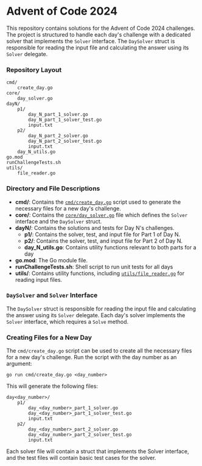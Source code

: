 # Advent of Code 2024

This repository contains solutions for the Advent of Code 2024 challenges. The project is structured to handle each day's challenge with a dedicated solver that implements the `Solver` interface. The `DaySolver` struct is responsible for reading the input file and calculating the answer using its `Solver` delegate.

### Repository Layout
```
cmd/
    create_day.go
core/
    day_solver.go
dayN/
    p1/
        day_N_part_1_solver.go
        day_N_part_1_solver_test.go
        input.txt
    p2/
        day_N_part_2_solver.go
        day_N_part_2_solver_test.go
        input.txt
    day_N_utils.go
go.mod
runChallengeTests.sh
utils/
    file_reader.go
```

### Directory and File Descriptions

- **cmd/**: Contains the [`cmd/create_day.go`](cmd/create_day.go) script used to generate the necessary files for a new day's challenge.
- **core/**: Contains the [`core/day_solver.go`](core/day_solver.go) file which defines the `Solver` interface and the `DaySolver` struct.
- **dayN/**: Contains the solutions and tests for Day N's challenges.
  - **p1/**: Contains the solver, test, and input file for Part 1 of Day N.
  - **p2/**: Contains the solver, test, and input file for Part 2 of Day N.
  - **day_N_utils.go**: Contains utility functions relevant to both parts for a day
- **go.mod**: The Go module file.
- **runChallengeTests.sh**: Shell script to run unit tests for all days
- **utils/**: Contains utility functions, including [`utils/file_reader.go`](utils/file_reader.go) for reading input files.

### `DaySolver` and `Solver` Interface

The `DaySolver` struct is responsible for reading the input file and calculating the answer using its `Solver` delegate. Each day's solver implements the `Solver` interface, which requires a `Solve` method.

### Creating Files for a New Day

The `cmd/create_day.go` script can be used to create all the necessary files for a new day's challenge. Run the script with the day number as an argument:

`go run cmd/create_day.go <day_number>`

This will generate the following files:
```
day<day_number>/
    p1/
        day_<day_number>_part_1_solver.go
        day_<day_number>_part_1_solver_test.go
        input.txt
    p2/
        day_<day_number>_part_2_solver.go
        day_<day_number>_part_2_solver_test.go
        input.txt
```
Each solver file will contain a struct that implements the Solver interface, and the test files will contain basic test cases for the solver.